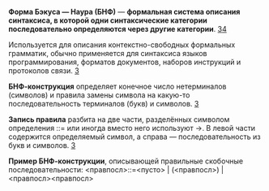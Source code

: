 **Форма Бэкуса — Наура (БНФ)** — **формальная система описания синтаксиса, в которой одни синтаксические категории последовательно определяются через другие категории**. [3](https://divancoder.ru/2017/06/backus-naur-form/)[4](https://ru.wikipedia.org/wiki/%D0%A4%D0%BE%D1%80%D0%BC%D0%B0_%D0%91%D1%8D%D0%BA%D1%83%D1%81%D0%B0_%E2%80%94_%D0%9D%D0%B0%D1%83%D1%80%D0%B0)

Используется для описания контекстно-свободных формальных грамматик, обычно применяется для синтаксиса языков программирования, форматов документов, наборов инструкций и протоколов связи. [3](https://divancoder.ru/2017/06/backus-naur-form/)

**БНФ-конструкция** определяет конечное число нетерминалов (символов) и правила замены символа на какую-то последовательность терминалов (букв) и символов. [3](https://divancoder.ru/2017/06/backus-naur-form/)

**Запись правила** разбита на две части, разделённых символом определения ::= или иногда вместо него используют ->. В левой части содержится определяемый символ, а справа — последовательность из букв и символов. [3](https://divancoder.ru/2017/06/backus-naur-form/)

**Пример БНФ-конструкции**, описывающей правильные скобочные последовательности: <правпосл>::=<пусто> | (<правпосл>) | <правпосл><правпосл>
